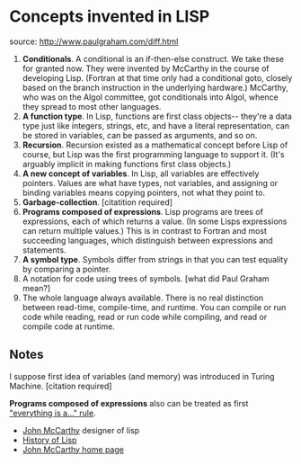 # Concepts invented in LISP

source: http://www.paulgraham.com/diff.html

1. **Conditionals**. A conditional is an if-then-else construct. We take these for granted now. They were invented by McCarthy in the course of developing Lisp. (Fortran at that time only had a conditional goto, closely based on the branch instruction in the underlying hardware.) McCarthy, who was on the Algol committee, got conditionals into Algol, whence they spread to most other languages.
2. **A function type**. In Lisp, functions are first class objects-- they're a data type just like integers, strings, etc, and have a literal representation, can be stored in variables, can be passed as arguments, and so on.
3. **Recursion**. Recursion existed as a mathematical concept before Lisp of course, but Lisp was the first programming language to support it. (It's arguably implicit in making functions first class objects.)
4. **A new concept of variables**. In Lisp, all variables are effectively pointers. Values are what have types, not variables, and assigning or binding variables means copying pointers, not what they point to.
5. **Garbage-collection**. [citatition required]
6. **Programs composed of expressions**. Lisp programs are trees of expressions, each of which returns a value. (In some Lisps expressions can return multiple values.) This is in contrast to Fortran and most succeeding languages, which distinguish between expressions and statements.
7. **A symbol type**. Symbols differ from strings in that you can test equality by comparing a pointer.
8. A notation for code using trees of symbols. [what did Paul Graham mean?]
9. The whole language always available. There is no real distinction between read-time, compile-time, and runtime. You can compile or run code while reading, read or run code while compiling, and read or compile code at runtime.

## Notes

I suppose first idea of variables (and memory) was introduced in Turing Machine. [citation required]

**Programs composed of expressions** also can be treated as first ["everything is a..." rule](http://c2.com/cgi/wiki?EverythingIsa).

- [John McCarthy](https://en.wikipedia.org/wiki/John_McCarthy_%28computer_scientist%29) designer of lisp
- [History of Lisp](http://www-formal.stanford.edu/jmc/history/lisp/lisp.html)
- [John McCarthy home page](http://www-formal.stanford.edu/jmc/)
